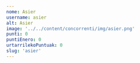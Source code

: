 ```yaml
---
nome: Asier
username: asier
alt: Asier
image: '../../content/concorrenti/img/asier.png'
punti: 0
puntiEnero: 0
urtarrilekoPuntuak: 0
slug: 'asier'
---
```

